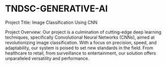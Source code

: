 # TNDSC-GENERATIVE-AI
Project Title: Image Classification Using CNN





Project Overview: Our project is a culmination of cutting-edge deep learning techniques, specifically Convolutional Neural Networks (CNNs), aimed at revolutionizing image classification. With a focus on precision, speed, and adaptability, our system is poised to set new standards in the field. From healthcare to retail, from surveillance to entertainment, our solution offers unparalleled versatility and performance.


